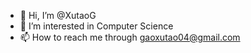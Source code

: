 - 👋 Hi, I’m @XutaoG
- 👀 I’m interested in Computer Science
- 📫 How to reach me through gaoxutao04@gmail.com

<!---
XutaoG/XutaoG is a ✨ special ✨ repository because its `README.md` (this file) appears on your GitHub profile.
You can click the Preview link to take a look at your changes.
--->
